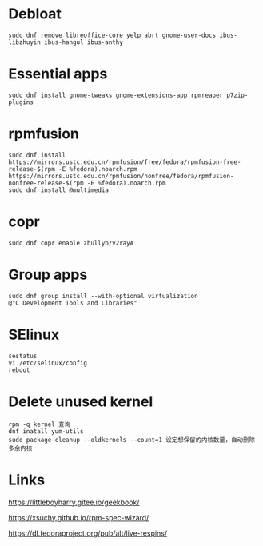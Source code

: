 # Debloat

```shell
sudo dnf remove libreoffice-core yelp abrt gnome-user-docs ibus-libzhuyin ibus-hangul ibus-anthy 
```

# Essential apps

```shell
sudo dnf install gnome-tweaks gnome-extensions-app rpmreaper p7zip-plugins
```

# rpmfusion

```shell
sudo dnf install https://mirrors.ustc.edu.cn/rpmfusion/free/fedora/rpmfusion-free-release-$(rpm -E %fedora).noarch.rpm https://mirrors.ustc.edu.cn/rpmfusion/nonfree/fedora/rpmfusion-nonfree-release-$(rpm -E %fedora).noarch.rpm
sudo dnf install @multimedia
```

# copr

```shell
sudo dnf copr enable zhullyb/v2rayA
```

# Group apps

```shell
sudo dnf group install --with-optional virtualization
@"C Development Tools and Libraries"
```


# SElinux

```shell
sestatus
vi /etc/selinux/config
reboot
```


# Delete unused kernel

```shell
rpm -q kernel 查询
dnf inatall yum-utils
sudo package-cleanup --oldkernels --count=1 设定想保留的内核数量，自动删除多余内核
```

# Links

<https://littleboyharry.gitee.io/geekbook/>

<https://xsuchy.github.io/rpm-spec-wizard/>

<https://dl.fedoraproject.org/pub/alt/live-respins/>

